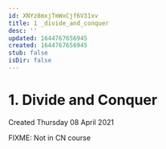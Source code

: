 ```yaml
---
id: XNYz8mxjTmWxCjf6V31xv
title: 1 _divide_and_conquer
desc: ''
updated: 1644767656945
created: 1644767656945
stub: false
isDir: false
---
```

# 1. Divide and Conquer
Created Thursday 08 April 2021

FIXME: Not in CN course

